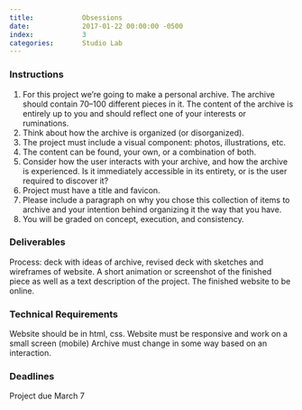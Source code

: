 ```yaml
---
title:            Obsessions
date:             2017-01-22 00:00:00 -0500
index:            3
categories:       Studio Lab
---
```


### Instructions

1. For this project we’re going to make a personal archive. The archive should contain 70–100 different pieces in it. The content of the archive is entirely up to you and should reflect one of your interests or ruminations.
2. Think about how the archive is organized (or disorganized).
3. The project must include a visual component: photos, illustrations, etc.
4. The content can be found, your own, or a combination of both.
5. Consider how the user interacts with your archive, and how the archive is experienced. Is it immediately accessible in its entirety, or is the user required to discover it?
6. Project must have a title and favicon.
7. Please include a paragraph on why you chose this collection of items to archive and your intention behind organizing it the way that you have.
8. You will be graded on concept, execution, and consistency.

### Deliverables

Process: deck with ideas of archive, revised deck with sketches and wireframes of website. A short animation or screenshot of the finished piece as well as a text description of the project. The finished website to be online.

### Technical Requirements

Website should be in html, css.
Website must be responsive and work on a small screen (mobile)
Archive must change in some way based on an interaction.

### Deadlines

Project due March 7
